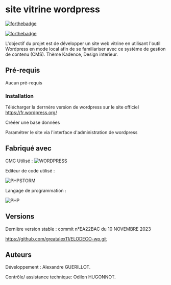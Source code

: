 # site vitrine wordpress

[![forthebadge](http://forthebadge.com/images/badges/built-with-love.svg)](http://forthebadge.com)

[![forthebadge](http://forthebadge.com/images/badges/powered-by-electricity.svg)](http://forthebadge.com)

L'objectif du projet est de développer un site web vitrine en utilisant l'outil Wordpress en mode local afin de se familiariser avec ce système de gestion de contenu (CMS). Thème Kadence, Design interieur.

## Pré-requis

Aucun pré-requis

### Installation

Télécharger la derrnère version de wordpress sur le site officiel https://fr.wordpress.org/

Crééer une base données

Paramétrer le site via l'interface d'administration de wordpress

## Fabriqué avec

CMC Utilisé :
![WORDPRESS](https://img.shields.io/badge/Wordpress-21759B?style=for-the-badge&logo=wordpress&logoColor=white)

Editeur de code utilisé :

![PHPSTORM](http://img.shields.io/badge/-PHPStorm-181717?style=for-the-badge&logo=phpstorm&logoColor=whitee)

Langage de programmation :

![PHP](https://img.shields.io/badge/PHP-777BB4?style=for-the-badge&logo=php&logoColor=white)

## Versions

Dernière version stable : commit n°EA22BAC du 10 NOVEMBRE 2023

https://github.com/greatalex11/ELODECO-wp.git

## Auteurs

Développement : Alexandre GUERILLOT.

Contrôle/ assistance technique: Odilon HUGONNOT.
